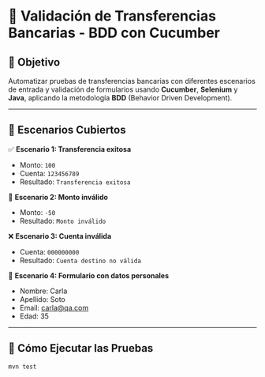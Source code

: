 # 🏦 Validación de Transferencias Bancarias - BDD con Cucumber

## 🎯 Objetivo  
Automatizar pruebas de transferencias bancarias con diferentes escenarios de entrada y validación de formularios usando **Cucumber**, **Selenium** y **Java**, aplicando la metodología **BDD** (Behavior Driven Development).

---

## 📄 Escenarios Cubiertos

✅ **Escenario 1: Transferencia exitosa**  
- Monto: `100`  
- Cuenta: `123456789`  
- Resultado: `Transferencia exitosa`

🚫 **Escenario 2: Monto inválido**  
- Monto: `-50`  
- Resultado: `Monto inválido`

❌ **Escenario 3: Cuenta inválida**  
- Cuenta: `000000000`  
- Resultado: `Cuenta destino no válida`

🧾 **Escenario 4: Formulario con datos personales**  
- Nombre: Carla  
- Apellido: Soto  
- Email: carla@qa.com  
- Edad: 35

---

## 🧪 Cómo Ejecutar las Pruebas

```bash
mvn test

